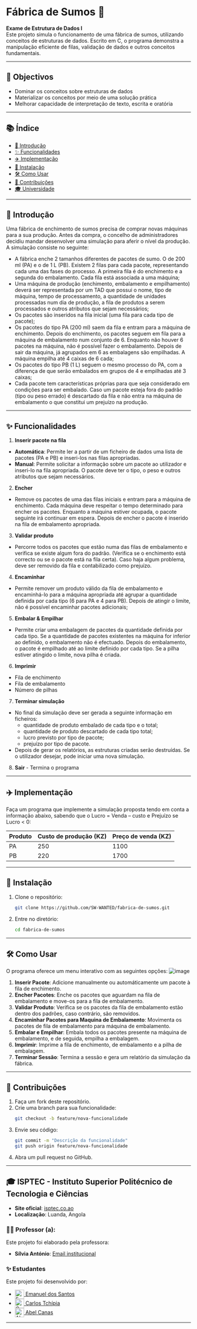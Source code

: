 # Fábrica de Sumos 🍹

**Exame de Estrutura de Dados I**  
Este projeto simula o funcionamento de uma fábrica de sumos, utilizando conceitos de estruturas de dados. Escrito em C, o programa demonstra a manipulação eficiente de filas, validação de dados e outros conceitos fundamentais.

---

## 🥇 Objectivos
- Dominar os conceitos sobre estruturas de dados
- Materializar os conceitos por meio de uma solução prática
- Melhorar capacidade de interpretação de texto, escrita e oratória
---

## 📚 Índice
- [📖 Introdução](#-introdução)
- [✨ Funcionalidades](#-funcionalidades)
- [✈️ Implementação](#-implementação)
- [🚀 Instalação](#-instalação)
- [🛠️ Como Usar](#-como-usar)
- [🤝 Contribuições](#-contribuições)
- [🎓 Universidade](#-isptec---instituto-superior-politécnico-de-tecnologia-e-ciências)

---

## 📖 Introdução
Uma fábrica de enchimento de sumos precisa de comprar novas máquinas para a sua produção. Antes da compra, o concelho de administradores decidiu mandar desenvolver uma simulação para aferir o nível da produção. A simulação consiste no seguinte:

-  A fábrica enche 2 tamanhos diferentes de pacotes de sumo. O de 200 ml (PA) e o de 1 L (PB). Existem 2 filas para cada pacote, representando cada uma das fases do processo. A primeira fila é do enchimento e a segunda do embalamento. Cada fila está associada a uma máquina;
-  Uma máquina de produção (enchimento, embalamento e empilhamento) deverá ser representada por um TAD que possui o nome, tipo de máquina, tempo de processamento, a quantidade de unidades processadas num dia de produção, a fila de produtos a serem processados e outros atributos que sejam necessários;
-  Os pacotes são inseridos na fila inicial (uma fila para cada tipo de pacote);
-  Os pacotes do tipo PA (200 ml) saem da fila e entram para a máquina de enchimento. Depois do enchimento, os pacotes seguem em fila para a máquina de embalamento num conjunto de 6. Enquanto não houver 6 pacotes na máquina, não é possível fazer o embalamento. Depois de sair da máquina, já agrupados em 6 as embalagens são empilhadas. A máquina empilha até 4 caixas de 6 cada;
-  Os pacotes do tipo PB (1 L) seguem o mesmo processo do PA, com a diferença de que serão embalados em grupos de 4 e empilhadas até 3 caixas;
-  Cada pacote tem características próprias para que seja considerado em condições para ser embalado. Caso um pacote esteja fora do padrão (tipo ou peso errado) é descartado da fila e não entra na máquina de embalamento o que constitui um prejuízo na produção.

---

## ✨ Funcionalidades
1. **Inserir pacote na fila**
- **Automática**: Permite ler a partir de um ficheiro de dados uma lista de pacotes (PA e PB) e inseri-los nas filas apropriadas.
- **Manual**: Permite solicitar a informação sobre um pacote ao utilizador e inseri-lo na fila apropriada. O pacote deve ter o tipo, o peso e outros atributos que sejam necessários.
2. **Encher**
- Remove os pacotes de uma das filas iniciais e entram para a máquina de enchimento. Cada máquina deve respeitar o tempo determinado para encher os pacotes. Enquanto a máquina estiver ocupada, o pacote seguinte irá continuar em espera. Depois de encher o pacote é inserido na fila de embalamento apropriada.
3. **Validar produto**
- Percorre todos os pacotes que estão numa das filas de embalamento e verifica se existe algum fora do padrão. (Verifica se o enchimento está correcto ou se o pacote está na fila certa). Caso haja algum problema, deve ser removido da fila e contabilizado como prejuízo.
4. **Encaminhar**
-  Permite remover um produto válido da fila de embalamento e encaminhá-lo para a máquina apropriada até agrupar a quantidade definida por cada tipo (6 para PA e 4 para PB). Depois de atingir o limite, não é possível encaminhar pacotes adicionais;
5. **Embalar & Empilhar**
- Permite criar uma embalagem de pacotes da quantidade definida por cada tipo. Se a quantidade de pacotes existentes na máquina for inferior ao definido, o embalamento não é efectuado. Depois do embalamento, o pacote é empilhado até ao limite definido por cada tipo. Se a pilha estiver atingido o limite, nova pilha é criada.
6. **Imprimir**
- Fila de enchimento
- Fila de embalamento
- Número de pilhas
7. **Terminar simulação**
- No final da simulação deve ser gerada a seguinte informação em 
ficheiros:
  - quantidade de produto embalado de cada tipo e o total;
  -  quantidade de produto descartado de cada tipo total;
  -  lucro previsto por tipo de pacote;
  -  prejuízo por tipo de pacote.
- Depois de gerar os relatórios, as estruturas criadas serão 
destruídas. Se o utilizador desejar, pode iniciar uma nova 
simulação.
8. **Sair** -  Termina o programa
---

## ✈️ Implementação
Faça um programa que implemente a simulação proposta tendo em conta a 
informação abaixo, sabendo que o Lucro = Venda – custo e Prejuízo se Lucro < 0:

| Produto | Custo de produção (KZ) | Preço de venda (KZ) |
|---------|-------------------------|---------------------|
| PA      | 250                     | 1100                |
| PB      | 220                     | 1700                |
---

## 🚀 Instalação
1. Clone o repositório:
   ```bash
   git clone https://github.com/SW-WANTED/fabrica-de-sumos.git
   ```
2. Entre no diretório:
   ```bash
   cd fabrica-de-sumos
   ```

---

## 🛠️ Como Usar
O programa oferece um menu interativo com as seguintes opções:
![image](https://github.com/user-attachments/assets/6c7690f3-e30b-4a92-9b45-e1df2e776183)

1. **Inserir Pacote**: Adicione manualmente ou automáticamente um pacote à fila de enchimento.
2. **Encher Pacotes**: Enche os pacotes que aguardam na fila de embalamento e move-os para a fila de embalamento.
3. **Validar Produto**: Verifica se os pacotes da fila de embalamento estão dentro dos padrões, caso contrário, são removidos.
4. **Encaminhar Pacotes para  Maquina de Embalamento**: Movimenta os pacotes de fila de embalamento para máquina de embalamento.
5. **Embalar e Empilhar**: Embala todos os pacotes presente na máquina de embalamento, e de seguida, empilha a embalagem.
6. **Imprimir**: Imprime a fila de enchimento, de embalamento e a pilha de embalagem.
7. **Terminar Sessão**: Termina a sessão e gera um relatório da simulação da fábrica.


---

## 🤝 Contribuições
1. Faça um fork deste repositório.
2. Crie uma branch para sua funcionalidade:
   ```bash
   git checkout -b feature/nova-funcionalidade
   ```
3. Envie seu código:
   ```bash
   git commit -m "Descrição da funcionalidade"
   git push origin feature/nova-funcionalidade
   ```
4. Abra um pull request no GitHub.

---

## 🎓 ISPTEC - Instituto Superior Politécnico de Tecnologia e Ciências

- **Site oficial**: [isptec.co.ao](https://www.isptec.co.ao)
- **Localização**: Luanda, Angola

### 🧑‍🏫 Professor (a):
Este projeto foi elaborado pela professora:
- **Sílvia António**: [Email institucional](mailto:silvia.antonio@isptec.co.ao)

### ✨ Estudantes
Este projeto foi desenvolvido por:
- <a href="https://github.com/SW-Wanted"><img src="https://github.com/SW-Wanted.png" alt="Emanuel dos Santos" width="25" height="25" align="center"> Emanuel dos Santos</a>
- <a href="https://github.com/Carlos-Tchipia"><img src="https://github.com/Carlos-Tchipia.png?size=50" alt="Carlos Tchípia" width="25" height="25" align="center"> Carlos Tchípia</a>
- <a href="https://github.com/Abel0207"><img src="https://github.com/Abel0207.png?size=50" alt="Abel Canas" width="25" height="25" align="center"> Abel Canas</a>
---
